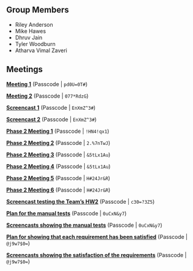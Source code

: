 ## Group Members
- Riley Anderson
- Mike Hawes
- Dhruv Jain
- Tyler Woodburn
- Atharva Vimal Zaveri

## Meetings

**[Meeting 1](https://asu.zoom.us/rec/share/CnUaOaSmgTZgYj72GcuJqv4A-ny4Z3OUgXHT1gDFN0UCV1NhnmKSLn4PIbVs50JB.EvTZx3vgfOYYWd3o?startTime=1738643663000)**
(Passcode | `pd0U=0T#`)

**[Meeting 2](https://asu.zoom.us/rec/share/-CunqR6wGVC3MCnj0l6XEcZMmvffds6jPsN9Ip7pLFsuGuulmrJWEelzZnupiF6h.ANlWXv7CAuwPqFqJ?startTime=1738812597000)**
(Passcode | `077*RdzG`)

**[Screencast 1](https://asu.zoom.us/rec/share/KlUjtnhwd_ASSPLawqZ7oTxsPErNr-O3-fGUP8YZjSr9ZSN6MsB5UTF6lfDOoRzh.2MvOWXXvqb0zsS0w?startTime=1738991591000)**
(Passcode | `EnXmZ^3#`)

**[Screencast 2](https://asu.zoom.us/rec/share/KlUjtnhwd_ASSPLawqZ7oTxsPErNr-O3-fGUP8YZjSr9ZSN6MsB5UTF6lfDOoRzh.2MvOWXXvqb0zsS0w?startTime=1738993219000)**
(Passcode | `EnXmZ^3#`)

**[Phase 2 Meeting 1](https://asu.zoom.us/rec/share/yOv4AmrnU4yK7fm8aSZMTPXRdRXF6n_kd09xC11QO7hJuhN65fZ4FFm1qaYslBwQ.zbFywlPJIEEOWIa8?startTime=1740444555000)** (Passcode | `!HN4!qx1`)

**[Phase 2 Meeting 2](https://asu.zoom.us/rec/share/ken7O88_PD7IyMpRJo8UjtQ4bGzfpvu-y7btOSE9CqrZEK1xblcVkjWRe5ceBAGM.41nYaBtbOX1Ozyvf?startTime=1740710349000)** (Passcode | `2.%7nTwJ`)

**[Phase 2 Meeting 3](https://asu.zoom.us/rec/share/qPxRw-bZJ_MUcpIyOAe2dbWE6LRNH6JuMGSS_uIyFwDUCowFyfO_-U36WQvxDE4.K3KO1ZYCi0pnlKed?startTime=1740713343000)** (Passcode | `&5tLx1Au`)

**[Phase 2 Meeting 4](https://asu.zoom.us/rec/share/qPxRw-bZJ_MUcpIyOAe2dbWE6LRNH6JuMGSS_uIyFwDUCowFyfO_-U36WQvxDE4.K3KO1ZYCi0pnlKed?startTime=1740714219000)** (Passcode | `&5tLx1Au`)

**[Phase 2 Meeting 5](https://asu.zoom.us/rec/share/P0xduZAQaGG_8ngK4VX7H9IHF91XQlvqoqAt6ohv-7a58RYo-6kk-vkqSplHUzhu.pWhjBVv7OSOvlbBv?startTime=1740804384000)** (Passcode | `H#24Jr&R`)

**[Phase 2 Meeting 6](https://asu.zoom.us/rec/share/P0xduZAQaGG_8ngK4VX7H9IHF91XQlvqoqAt6ohv-7a58RYo-6kk-vkqSplHUzhu.pWhjBVv7OSOvlbBv?startTime=1740804826000)** (Passcode | `H#24Jr&R`)

**[Screencast testing the Team’s HW2](https://asu.zoom.us/rec/share/PPF6ttUk1KSfY1T39L9ogVP7FPzhuUVe0T475wjqIKy21lngati-Pc3u7jOw_0q8.vJuGkVC-iq7PxyDy?startTime=1740632914000)** (Passcode | `c30=?3Z5`)

**[Plan for the manual tests](https://asu.zoom.us/rec/share/J0g-CHyrBV76wiO00y_vgwGD-IIZCf1dMtZkz5v_merlZ6oWrLrHporANBXpEJUa.HwF_biWCQY7MzWkx?startTime=1740792288000)** (Passcode | `0uCxN&y7`)

**[Screencasts showing the manual tests](https://asu.zoom.us/rec/share/J0g-CHyrBV76wiO00y_vgwGD-IIZCf1dMtZkz5v_merlZ6oWrLrHporANBXpEJUa.HwF_biWCQY7MzWkx?startTime=1740794640000)** (Passcode | `0uCxN&y7`)

**[Plan for showing that each requirement has been satisfied](https://asu.zoom.us/rec/share/EE5D82jgYV--c8QzCFd1hbqltpLfRnJPdKWg39BV_-heljmwLeR9X8Om05lubDzt.ajNvXd596jIo5Iv4?startTime=1740802119000)** (Passcode | `@j9w7$0=`)

**[Screencasts showing the satisfaction of the requirements](https://asu.zoom.us/rec/share/EE5D82jgYV--c8QzCFd1hbqltpLfRnJPdKWg39BV_-heljmwLeR9X8Om05lubDzt.ajNvXd596jIo5Iv4?startTime=1740803574000)** (Passcode | `@j9w7$0=`)
